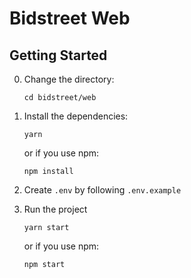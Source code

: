 # Bidstreet Web

## Getting Started

0. Change the directory:
   ```
   cd bidstreet/web
   ```
1. Install the dependencies:
   ```
   yarn
   ```
   or if you use npm:
   ```
   npm install
   ```
2. Create `.env` by following `.env.example`

3. Run the project
   ```
   yarn start
   ```
   or if you use npm:
   ```
   npm start
   ```
